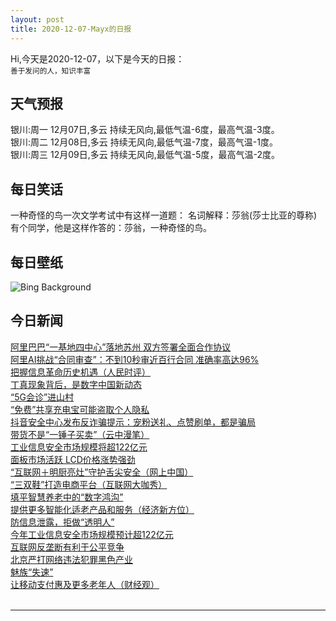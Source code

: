 ```yaml
---
layout: post
title: 2020-12-07-Mayx的日报
---
```


Hi,今天是2020-12-07，以下是今天的日报：<br><small>
善于发问的人，知识丰富</small><!--more-->
## 天气预报
银川:周一 12月07日,多云 持续无风向,最低气温-6度，最高气温-3度。<br>银川:周二 12月08日,多云 持续无风向,最低气温-7度，最高气温-1度。<br>银川:周三 12月09日,多云 持续无风向,最低气温-5度，最高气温-2度。
## 每日笑话
一种奇怪的鸟一次文学考试中有这样一道题： 名词解释：莎翁(莎士比亚的尊称) 有个同学，他是这样作答的：莎翁，一种奇怪的鸟。
## 每日壁纸
![Bing Background](https://cn.bing.com/th?id=OHR.PLNP_EN-US1730701592_1920x1080.jpg&rf=LaDigue_1920x1080.jpg&pid=hp "Elevated path in Plitvice Lakes National Park, Croatia (© Alessandro Laporta/Offset by Shutterstock)")
## 今日新闻

[阿里巴巴“一基地四中心”落地苏州 双方签署全面合作协议](http://it.people.com.cn/n1/2020/1207/c1009-31957796.html)   
[阿里AI挑战“合同审查”：不到10秒审近百行合同 准确率高达96%](http://it.people.com.cn/n1/2020/1207/c1009-31957791.html)   
[把握信息革命历史机遇（人民时评）](http://it.people.com.cn/n1/2020/1207/c1009-31957338.html)   
[丁真现象背后，是数字中国新动态](http://it.people.com.cn/n1/2020/1207/c1009-31957157.html)   
[“5G会诊”进山村](http://it.people.com.cn/n1/2020/1207/c1009-31957378.html)   
[“免费”共享充电宝可能盗取个人隐私](http://it.people.com.cn/n1/2020/1207/c1009-31957267.html)   
[抖音安全中心发布反诈骗提示：宠粉送礼、点赞刷单，都是骗局](http://it.people.com.cn/n1/2020/1207/c1009-31957306.html)   
[带货不是“一锤子买卖”（云中漫笔）](http://it.people.com.cn/n1/2020/1207/c1009-31957370.html)   
[工业信息安全市场规模将超122亿元](http://it.people.com.cn/n1/2020/1207/c1009-31957152.html)   
[面板市场活跃 LCD价格涨势强劲](http://it.people.com.cn/n1/2020/1207/c1009-31957233.html)   
[“互联网＋明厨亮灶”守护舌尖安全（网上中国）](http://it.people.com.cn/n1/2020/1207/c1009-31957371.html)   
[“三双鞋”打造电商平台（互联网大咖秀）](http://it.people.com.cn/n1/2020/1207/c1009-31957373.html)   
[填平智慧养老中的“数字鸿沟”](http://it.people.com.cn/n1/2020/1207/c1009-31957147.html)   
[提供更多智能化适老产品和服务（经济新方位）](http://it.people.com.cn/n1/2020/1207/c1009-31957355.html)   
[防信息泄露，拒做“透明人”](http://it.people.com.cn/n1/2020/1207/c1009-31957372.html)   
[今年工业信息安全市场规模预计超122亿元](http://it.people.com.cn/n1/2020/1207/c1009-31957358.html)   
[互联网反垄断有利于公平竞争](http://it.people.com.cn/n1/2020/1207/c1009-31957148.html)   
[北京严打网络违法犯罪黑色产业](http://it.people.com.cn/n1/2020/1207/c1009-31957150.html)   
[魅族“失速”](http://it.people.com.cn/n1/2020/1207/c1009-31957313.html)   
[让移动支付惠及更多老年人（财经观）](http://it.people.com.cn/n1/2020/1207/c1009-31957330.html)   
<br />

***

<small></small>
